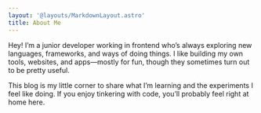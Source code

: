 ```yaml
---
layout: '@layouts/MarkdownLayout.astro'
title: About Me
---
```


Hey! I’m a junior developer working in frontend who’s always exploring new languages, frameworks, and ways of doing things. I like building my own tools, websites, and apps—mostly for fun, though they sometimes turn out to be pretty useful.

This blog is my little corner to share what I’m learning and the experiments I feel like doing. If you enjoy tinkering with code, you’ll probably feel right at home here.
